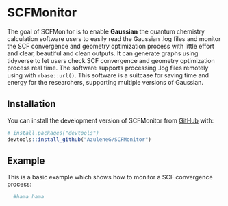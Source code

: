
<!-- README.md is generated from README.Rmd. Please edit that file -->

# SCFMonitor

<!-- badges: start -->
<!-- badges: end -->

The goal of SCFMonitor is to enable **Gaussian** the quantum chemistry
calculation software users to easily read the Gaussian .log files and
monitor the SCF convergence and geometry optimization process with
little effort and clear, beautiful and clean outputs. It can generate
graphs using tidyverse to let users check SCF convergence and geometry
optimization process real time. The software supports processing .log
files remotely using with `rbase::url()`. This software is a suitcase
for saving time and energy for the researchers, supporting multiple
versions of Gaussian.

## Installation

You can install the development version of SCFMonitor from
[GitHub](https://github.com/) with:

``` r
# install.packages("devtools")
devtools::install_github("AzuleneG/SCFMonitor")
```

## Example

This is a basic example which shows how to monitor a SCF convergence
process:

``` r
  #hama hama
```
